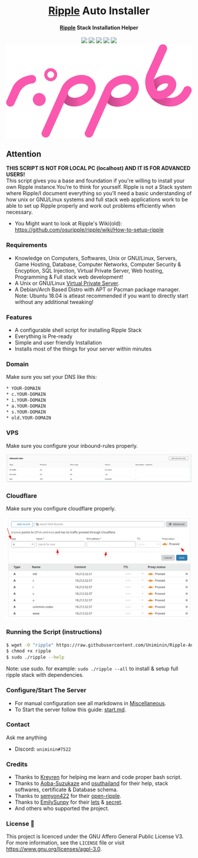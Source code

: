 <h1 align="center">
  <a href=https://ripple.moe>Ripple</a> Auto Installer
</h1>
<h4 align="center"><a href=https://ripple.moe>Ripple</a> Stack Installation Helper</h4>

<p align="center">
  <img src="https://img.shields.io/badge/Maintained%3F-Yes-green?style=for-the-badge">
  <img src="https://img.shields.io/github/license/Uniminin/Ripple-Auto-Installer?style=for-the-badge">
  <img src="https://img.shields.io/github/issues/Uniminin/Ripple-Auto-Installer?color=violet&style=for-the-badge">
  <img src="https://img.shields.io/github/stars/Uniminin/Ripple-Auto-Installer?style=for-the-badge">
  <img src="https://img.shields.io/github/forks/Uniminin/Ripple-Auto-Installer?color=teal&style=for-the-badge">
  <img src="https://github.com/Uniminin/Ripple-Auto-Installer/blob/master/Miscellaneous/ripple.svg">
</p>

## Attention
<b>**THIS SCRIPT IS NOT FOR LOCAL PC (localhost) AND IT IS FOR ADVANCED USERS!**</b><br>
This script gives you a base and foundation if you're willing to install your own Ripple instance.You’re to think for yourself. Ripple is not a Stack system where Ripple/I document everything so you’ll need a basic understanding of how unix or GNU/Linux systems and full stack web applications work to be able to set up Ripple properly and work out problems efficiently when necessary.
* You Might want to look at Ripple's Wiki(old): https://github.com/osuripple/ripple/wiki/How-to-setup-ripple

### Requirements
* Knowledge on Computers, Softwares, Unix or GNU/Linux, Servers, Game Hosting, Database, Computer Networks, Computer Security & Encyption, SQL Injection, Virtual Private Server, Web hosting, Programming & Full stack web development!
* A Unix or GNU/Linux <a href=https://en.wikipedia.org/wiki/Virtual_private_server>Virtual Private Server</a>.
* A Debian/Arch Based Distro with APT or Pacman package manager.
<br>Note: Ubuntu 18.04 is atleast recommended if you want to directly start without any additional tweaking!<br>

### Features
* A configurable shell script for installing Ripple Stack
* Everything is Pre-ready 
* Simple and user friendly Installation
* Installs most of the things for your server within minutes

### Domain
Make sure you set your DNS like this:
```
* YOUR-DOMAIN
* c.YOUR-DOMAIN
* i.YOUR-DOMAIN
* a.YOUR-DOMAIN
* s.YOUR-DOMAIN
* old.YOUR-DOMAIN
```

### VPS
Make sure you configure your inbound-rules properly.
<p align="center">
  <img src="https://github.com/Uniminin/Ripple-Auto-Installer/blob/master/Miscellaneous/inbound-rules.png"/>
</p>

### Cloudflare
Make sure you configure cloudflare properly.
<p align="center">
  <img src="https://github.com/Uniminin/Ripple-Auto-Installer/blob/master/Miscellaneous/cloudflare.png"/>
</p>

### Running the Script (instructions)
```bash
$ wget -O "ripple" https://raw.githubusercontent.com/Uniminin/Ripple-Auto-Installer/master/Main/ripple
$ chmod +x ripple
$ sudo ./ripple --help
```
Note: use sudo. for example: `sudo ./ripple --all` to install & setup full ripple stack with dependencies.

### Configure/Start The Server
* For manual configuration see all markdowns in <a href=https://github.com/Uniminin/Ripple-Auto-Installer/tree/master/Miscellaneous>Miscellaneous</a>.
* To Start the server follow this guide: <a href=https://github.com/Uniminin/Ripple-Auto-Installer/blob/master/Miscellaneous/start.md>start.md</a>.

### Contact
Ask me anything
* Discord: `uniminin#7522`

### Credits
* Thanks to <a href=https://github.com/Kreyren>Kreyren</a> for helping me learn and code proper bash script.
* Thanks to <a href=https://github.com/Hazuki-san>Aoba-Suzukaze</a> and <a href=https://github.com/osuthailand>osuthailand</a> for their help, stack softwares, certificate & Database schema.
* Thanks to <a href=https://github.com/semyon422>semyon422</a> for their <a href=https://github.com/semyon422/open-ripple>open-ripple</a>.
* Thanks to <a href=https://github.com/EmilySunpy>EmilySunpy</a> for their <a href=https://github.com/osufx/lets>lets</a> & <a href=https://github.com/osufx/secret>secret</a>.
* And others who supported the project.

### License :scroll:
This project is licenced under the GNU Affero General Public License V3. For more information, see the `LICENSE` file or visit https://www.gnu.org/licenses/agpl-3.0.
